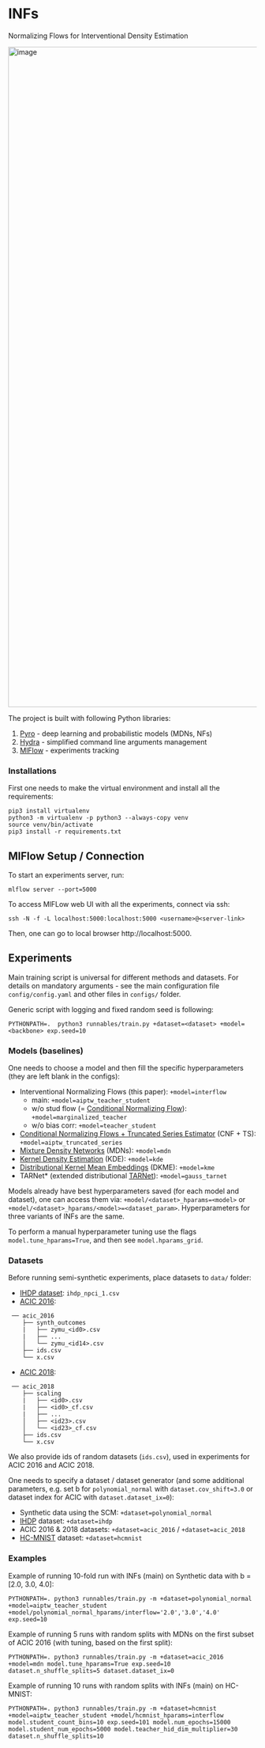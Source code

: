 # INFs
Normalizing Flows for Interventional Density Estimation

<img width="1335" alt="image" src="https://github.com/Valentyn1997/INFs/assets/23198776/a3557641-9ac4-48de-b596-4c6679e56fc2">

The project is built with following Python libraries:
1. [Pyro](https://pyro.ai/) - deep learning and probabilistic models (MDNs, NFs)
2. [Hydra](https://hydra.cc/docs/intro/) - simplified command line arguments management
3. [MlFlow](https://mlflow.org/) - experiments tracking

### Installations
First one needs to make the virtual environment and install all the requirements:
```console
pip3 install virtualenv
python3 -m virtualenv -p python3 --always-copy venv
source venv/bin/activate
pip3 install -r requirements.txt
```

## MlFlow Setup / Connection
To start an experiments server, run: 

`mlflow server --port=5000`

To access MlFLow web UI with all the experiments, connect via ssh:

`ssh -N -f -L localhost:5000:localhost:5000 <username>@<server-link>`

Then, one can go to local browser http://localhost:5000.


## Experiments

Main training script is universal for different methods and datasets. For details on mandatory arguments - see the main configuration file `config/config.yaml` and other files in `configs/` folder.

Generic script with logging and fixed random seed is following:
```console
PYTHONPATH=.  python3 runnables/train.py +dataset=<dataset> +model=<backbone> exp.seed=10
```

### Models (baselines)
One needs to choose a model and then fill the specific hyperparameters (they are left blank in the configs):
- Interventional Normalizing Flows (this paper): `+model=interflow`
  - main: `+model=aiptw_teacher_student`
  - w/o stud flow (= [Conditional Normalizing Flow](https://arxiv.org/pdf/1802.04908.pdf)): `+model=marginalized_teacher`
  - w/o bias corr: `+model=teacher_student`
- [Conditional Normalizing Flows + Truncated Series Estimator](https://academic.oup.com/biomet/advance-article-abstract/doi/10.1093/biomet/asad017/7068801?redirectedFrom=fulltext) (CNF + TS): `+model=aiptw_truncated_series`
- [Mixture Density Networks](https://publications.aston.ac.uk/id/eprint/373/1/NCRG_94_004.pdf) (MDNs): `+model=mdn`
- [Kernel Density Estimation](https://arxiv.org/pdf/1806.02935.pdf) (KDE): `+model=kde`
- [Distributional Kernel Mean Embeddings](https://arxiv.org/pdf/1805.08845.pdf) (DKME): `+model=kme`
- TARNet* (extended distributional [TARNet](https://arxiv.org/abs/1606.03976)): `+model=gauss_tarnet`

Models already have best hyperparameters saved (for each model and dataset), one can access them via: `+model/<dataset>_hparams=<model>` or `+model/<dataset>_hparams/<model>=<dataset_param>`. Hyperparameters for three variants of INFs are the same.

To perform a manual hyperparameter tuning use the flags `model.tune_hparams=True`, and then see `model.hparams_grid`. 

### Datasets
Before running semi-synthetic experiments, place datasets to `data/` folder:
- [IHDP dataset](https://github.com/AMLab-Amsterdam/CEVAE/blob/master/datasets/IHDP/csv/ihdp_npci_1.csv): `ihdp_npci_1.csv`
- [ACIC 2016](https://jenniferhill7.wixsite.com/acic-2016/competition): 
```
 ── acic_2016
    ├── synth_outcomes
    |   ├── zymu_<id0>.csv   
    |   ├── ... 
    │   └── zymu_<id14>.csv 
    ├── ids.csv
    └── x.csv 
```
- [ACIC 2018](https://www.synapse.org/#!Synapse:syn11294478/wiki/486304):
```
 ── acic_2018
    ├── scaling
    |   ├── <id0>.csv 
    |   ├── <id0>_cf.csv
    |   ├── ... 
    │   ├── <id23>.csv
    │   └── <id23>_cf.csv 
    ├── ids.csv
    └── x.csv 
```
We also provide ids of random datasets (`ids.csv`), used in experiments for ACIC 2016 and ACIC 2018.

One needs to specify a dataset / dataset generator (and some additional parameters, e.g. set b for `polynomial_normal` with `dataset.cov_shift=3.0` or dataset index for ACIC with `dataset.dataset_ix=0`):
- Synthetic data using the SCM: `+dataset=polynomial_normal`
- [IHDP](https://www.tandfonline.com/doi/abs/10.1198/jcgs.2010.08162) dataset: `+dataset=ihdp`
- ACIC 2016 & 2018 datasets: `+dataset=acic_2016` / `+dataset=acic_2018` 
- [HC-MNIST](https://github.com/anndvision/quince/blob/main/quince/library/datasets/hcmnist.py) dataset: `+dataset=hcmnist`

### Examples
Example of running 10-fold run with INFs (main) on Synthetic data with b = [2.0, 3.0, 4.0]:
```console
PYTHONPATH=. python3 runnables/train.py -m +dataset=polynomial_normal +model=aiptw_teacher_student +model/polynomial_normal_hparams/interflow='2.0','3.0','4.0' exp.seed=10
```

Example of running 5 runs with random splits with MDNs on the first subset of ACIC 2016 (with tuning, based on the first split):
```console
PYTHONPATH=. python3 runnables/train.py -m +dataset=acic_2016 +model=mdn model.tune_hparams=True exp.seed=10 dataset.n_shuffle_splits=5 dataset.dataset_ix=0
```

Example of running 10 runs with random splits with INFs (main) on HC-MNIST:
```console
PYTHONPATH=. python3 runnables/train.py -m +dataset=hcmnist +model=aiptw_teacher_student +model/hcmnist_hparams=interflow model.student_count_bins=10 exp.seed=101 model.num_epochs=15000 model.student_num_epochs=5000 model.teacher_hid_dim_multiplier=30 dataset.n_shuffle_splits=10
```

